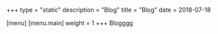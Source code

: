 +++
type = "static"
description = "Blog"
title = "Blog"
date = 2018-07-18

[menu]
  [menu.main]
    weight = 1
+++
Blogggg